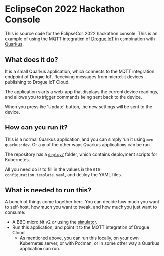 # EclipseCon 2022 Hackathon Console

This is source code for the EclipseCon 2022 hackathon console. 
This is an example of using the MQTT integration of [Drogue IoT](https://drogue.io) in combination
with [Quarkus](https://quarkus.io/).

## What does it do?

It is a small Quarkus application, which connects to the MQTT integration endpoint of Drogue IoT. Receiving messages
from micro:bit devices publishing to Drogue IoT Cloud.

The application starts a web-app that displays the current device readings, and allows
you to trigger commands being sent back to the device.

When you press the 'Update' button, the new settings will be sent to the device.

## How can you run it?

This is a normal Quarkus application, and you can simply run it using `mvn quarkus:dev`. Or any of the other ways
Quarkus applications can be run.

The repository has a [`deploy/`](/deploy) folder, which contains deployment scripts for Kubernetes.

All you need do is to fill in the values in the `010-configuration.template.yaml`, and deploy the YAML files.

## What is needed to run this?

A bunch of things come together here. You can decide how much you want to self-host, how much you want to tweak, and how
much you just want to consume:

* A BBC micro:bit v2 _or_ using the [simulator](https://github.com/Eclipse-IoT/eclipsecon-2022-hackathon).
* Run this application, and point it to the MQTT integration of Drogue Cloud
    * As mentioned above, you can run this locally, on your own Kubernetes server, or with Podman, or in some other way
      a Quarkus application can run.
